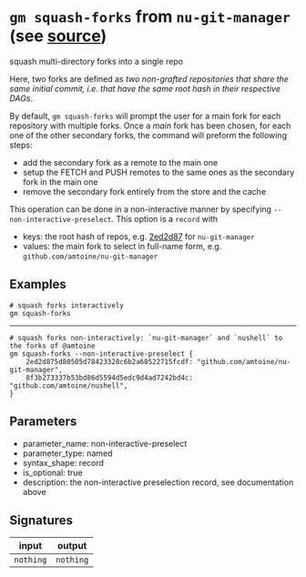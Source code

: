 # `gm squash-forks` from `nu-git-manager` (see [source](https://github.com/amtoine/nu-git-manager/blob/main/pkgs/nu-git-manager/nu-git-manager/mod.nu#L475))
squash multi-directory forks into a single repo

Here, two forks are defined as *two non-grafted repositories that share the same initial commit,
i.e. that have the same root hash in their respective DAGs*.

By default, `gm squash-forks` will prompt the user for a main fork for each repository with
multiple forks.
Once a *main* fork has been chosen, for each one of the other secondary forks, the command will
preform the following steps:
- add the secondary fork as a remote to the main one
- setup the FETCH and PUSH remotes to the same ones as the secondary fork in the main one
- remove the secondary fork entirely from the store and the cache

This operation can be done in a non-interactive manner by specifying `--non-interactive-preselect`.
This option is a `record` with
- keys: the root hash of repos, e.g. [2ed2d87](https://github.com/amtoine/nu-git-manager/commit/2ed2d875d80505d78423328c6b2a60522715fcdf) for `nu-git-manager`
- values: the main fork to select in full-name form, e.g. `github.com/amtoine/nu-git-manager`

## Examples
```nushell
# squash forks interactively
gm squash-forks
```
---
```nushell
# squash forks non-interactively: `nu-git-manager` and `nushell` to the forks of @amtoine
gm squash-forks --non-interactive-preselect {
    2ed2d875d80505d78423328c6b2a60522715fcdf: "github.com/amtoine/nu-git-manager",
    8f3b273337b53bd86d5594d5edc9d4ad7242bd4c: "github.com/amtoine/nushell",
}
```

## Parameters
- parameter_name: non-interactive-preselect
- parameter_type: named
- syntax_shape: record
- is_optional: true
- description: the non-interactive preselection record, see documentation above

## Signatures
| input     | output    |
| --------- | --------- |
| `nothing` | `nothing` |
